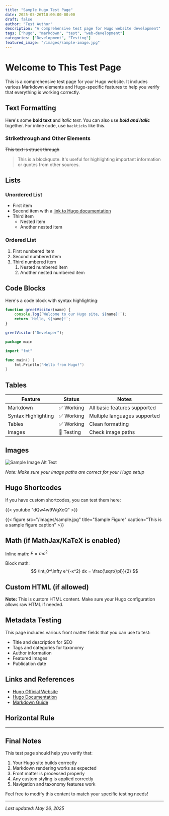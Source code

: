 ```yaml
---
title: "Sample Hugo Test Page"
date: 2025-05-26T10:00:00-00:00
draft: false
author: "Test Author"
description: "A comprehensive test page for Hugo website development"
tags: ["hugo", "markdown", "test", "web-development"]
categories: ["Development", "Testing"]
featured_image: "/images/sample-image.jpg"
---
```


# Welcome to This Test Page

This is a comprehensive test page for your Hugo website. It includes various Markdown elements and Hugo-specific features to help you verify that everything is working correctly.

## Text Formatting

Here's some **bold text** and *italic text*. You can also use ***bold and italic*** together. For inline code, use `backticks` like this.

### Strikethrough and Other Elements

~~This text is struck through~~

> This is a blockquote. It's useful for highlighting important information or quotes from other sources.

## Lists

### Unordered List
- First item
- Second item with a [link to Hugo documentation](https://gohugo.io/documentation/)
- Third item
  - Nested item
  - Another nested item

### Ordered List
1. First numbered item
2. Second numbered item
3. Third numbered item
   1. Nested numbered item
   2. Another nested numbered item

## Code Blocks

Here's a code block with syntax highlighting:

```javascript
function greetVisitor(name) {
    console.log(`Welcome to our Hugo site, ${name}!`);
    return `Hello, ${name}!`;
}

greetVisitor("Developer");
```

```go
package main

import "fmt"

func main() {
    fmt.Println("Hello from Hugo!")
}
```

## Tables

| Feature | Status | Notes |
|---------|--------|-------|
| Markdown | ✅ Working | All basic features supported |
| Syntax Highlighting | ✅ Working | Multiple languages supported |
| Tables | ✅ Working | Clean formatting |
| Images | 🔄 Testing | Check image paths |

## Images

![Sample Image Alt Text](/images/sample-image.jpg "Sample Image Title")

*Note: Make sure your image paths are correct for your Hugo setup*

## Hugo Shortcodes

If you have custom shortcodes, you can test them here:

{{< youtube "dQw4w9WgXcQ" >}}

{{< figure src="/images/sample.jpg" title="Sample Figure" caption="This is a sample figure caption" >}}

## Math (if MathJax/KaTeX is enabled)

Inline math: $E = mc^2$

Block math:
$$
\int_0^\infty e^{-x^2} dx = \frac{\sqrt{\pi}}{2}
$$

## Custom HTML (if allowed)

<div class="custom-alert">
    <strong>Note:</strong> This is custom HTML content. Make sure your Hugo configuration allows raw HTML if needed.
</div>

## Metadata Testing

This page includes various front matter fields that you can use to test:
- Title and description for SEO
- Tags and categories for taxonomy
- Author information
- Featured images
- Publication date

## Links and References

- [Hugo Official Website](https://gohugo.io/)
- [Hugo Documentation](https://gohugo.io/documentation/)
- [Markdown Guide](https://www.markdownguide.org/)

## Horizontal Rule

---

## Final Notes

This test page should help you verify that:
1. Your Hugo site builds correctly
2. Markdown rendering works as expected
3. Front matter is processed properly
4. Any custom styling is applied correctly
5. Navigation and taxonomy features work

Feel free to modify this content to match your specific testing needs!

---

*Last updated: May 26, 2025*